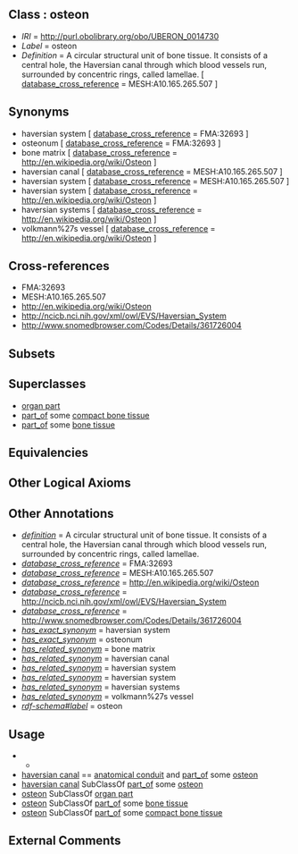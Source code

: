 
## Class : osteon

 * *IRI* = http://purl.obolibrary.org/obo/UBERON_0014730
 * *Label* = osteon
 * *Definition* = A circular structural unit of bone tissue. It consists of a central hole, the Haversian canal through which blood vessels run, surrounded by concentric rings, called lamellae. [ [database_cross_reference](../../ef/oboInOwl#hasDbXref.md) = MESH:A10.165.265.507 ]

## Synonyms

 * haversian system [ [database_cross_reference](../../ef/oboInOwl#hasDbXref.md) = FMA:32693 ]
 * osteonum [ [database_cross_reference](../../ef/oboInOwl#hasDbXref.md) = FMA:32693 ]
 * bone matrix [ [database_cross_reference](../../ef/oboInOwl#hasDbXref.md) = http://en.wikipedia.org/wiki/Osteon ]
 * haversian canal [ [database_cross_reference](../../ef/oboInOwl#hasDbXref.md) = MESH:A10.165.265.507 ]
 * haversian system [ [database_cross_reference](../../ef/oboInOwl#hasDbXref.md) = MESH:A10.165.265.507 ]
 * haversian system [ [database_cross_reference](../../ef/oboInOwl#hasDbXref.md) = http://en.wikipedia.org/wiki/Osteon ]
 * haversian systems [ [database_cross_reference](../../ef/oboInOwl#hasDbXref.md) = http://en.wikipedia.org/wiki/Osteon ]
 * volkmann%27s vessel [ [database_cross_reference](../../ef/oboInOwl#hasDbXref.md) = http://en.wikipedia.org/wiki/Osteon ]

## Cross-references

 * FMA:32693
 * MESH:A10.165.265.507
 * http://en.wikipedia.org/wiki/Osteon
 * http://ncicb.nci.nih.gov/xml/owl/EVS/Haversian_System
 * http://www.snomedbrowser.com/Codes/Details/361726004

## Subsets


## Superclasses

 * [organ part](../../UBERON/64/UBERON_0000064.md)
 * [part_of](../../BFO/50/BFO_0000050.md) some [compact bone tissue](../../UBERON/39/UBERON_0001439.md)
 * [part_of](../../BFO/50/BFO_0000050.md) some [bone tissue](../../UBERON/81/UBERON_0002481.md)

## Equivalencies


## Other Logical Axioms


## Other Annotations

 * *[definition](../../IAO/15/IAO_0000115.md)* = A circular structural unit of bone tissue. It consists of a central hole, the Haversian canal through which blood vessels run, surrounded by concentric rings, called lamellae.
 * *[database_cross_reference](../../ef/oboInOwl#hasDbXref.md)* = FMA:32693
 * *[database_cross_reference](../../ef/oboInOwl#hasDbXref.md)* = MESH:A10.165.265.507
 * *[database_cross_reference](../../ef/oboInOwl#hasDbXref.md)* = http://en.wikipedia.org/wiki/Osteon
 * *[database_cross_reference](../../ef/oboInOwl#hasDbXref.md)* = http://ncicb.nci.nih.gov/xml/owl/EVS/Haversian_System
 * *[database_cross_reference](../../ef/oboInOwl#hasDbXref.md)* = http://www.snomedbrowser.com/Codes/Details/361726004
 * *[has_exact_synonym](../../ym/oboInOwl#hasExactSynonym.md)* = haversian system
 * *[has_exact_synonym](../../ym/oboInOwl#hasExactSynonym.md)* = osteonum
 * *[has_related_synonym](../../ym/oboInOwl#hasRelatedSynonym.md)* = bone matrix
 * *[has_related_synonym](../../ym/oboInOwl#hasRelatedSynonym.md)* = haversian canal
 * *[has_related_synonym](../../ym/oboInOwl#hasRelatedSynonym.md)* = haversian system
 * *[has_related_synonym](../../ym/oboInOwl#hasRelatedSynonym.md)* = haversian system
 * *[has_related_synonym](../../ym/oboInOwl#hasRelatedSynonym.md)* = haversian systems
 * *[has_related_synonym](../../ym/oboInOwl#hasRelatedSynonym.md)* = volkmann%27s vessel
 * *[rdf-schema#label](../../el/rdf-schema#label.md)* = osteon

## Usage

 * -
 * [haversian canal](../../UBERON/31/UBERON_0014731.md) == [anatomical conduit](../../UBERON/11/UBERON_0004111.md) and [part_of](../../BFO/50/BFO_0000050.md) some [osteon](../../UBERON/30/UBERON_0014730.md)
 * [haversian canal](../../UBERON/31/UBERON_0014731.md) SubClassOf [part_of](../../BFO/50/BFO_0000050.md) some [osteon](../../UBERON/30/UBERON_0014730.md)
 * [osteon](../../UBERON/30/UBERON_0014730.md) SubClassOf [organ part](../../UBERON/64/UBERON_0000064.md)
 * [osteon](../../UBERON/30/UBERON_0014730.md) SubClassOf [part_of](../../BFO/50/BFO_0000050.md) some [bone tissue](../../UBERON/81/UBERON_0002481.md)
 * [osteon](../../UBERON/30/UBERON_0014730.md) SubClassOf [part_of](../../BFO/50/BFO_0000050.md) some [compact bone tissue](../../UBERON/39/UBERON_0001439.md)

## External Comments

